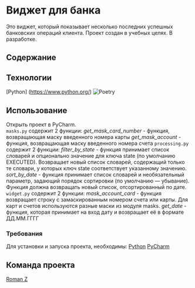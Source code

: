 # Виджет для банка

Это виджет, который показывает несколько 
последних успешных банковских операций клиента.
Проект создан в учебных целях. В разработке.

## Содержание

## Технологии
[Python] (https://www.python.org/)
![Poetry](https://img.shields.io/badge/Poetry-%233B82F6.svg?style=for-the-badge&logo=poetry&logoColor=0B3D8D)

## Использование
Открыть проект в PyCharm.  
`masks.py` содержит 2 функции:
*get_mask_card_number* - функция, возвращающая маску введенного номера карты
*get_mask_account* - функция, возвращающая маску введенного номера счета
`processing.py` содержит 2 функции:
*filter_by_state* - функция принимает список словарей и опционально значение для ключа state (по умолчанию EXECUTED). Возвращает новый список словарей, содержащий только те словари, у которых ключ state соответствует указанному значению. 
*sort_by_date* - функция принимает список словарей и необязательный параметр, задающий порядок сортировки (по умолчанию — убывание). Функция должна возвращать новый список, отсортированный по дате.
`widget.py` содержит 2 функции:
*mask_account_card* - функция возвращает строку с замаскированным номером счета или карты. Для карт и счетов используются разные маски из модуля masks.
*get_date* - функция, которая принимает на вход дату и возвращает её в формате ДД.ММ.ГГГГ

### Требования
Для установки и запуска проекта, необходимы:
[Python](https://www.python.org/)
[PyCharm](https://www.jetbrains.com/pycharm/)

## Команда проекта
[Roman Z](roman-z@inbox.ru)